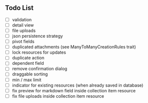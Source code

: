 ## Todo List

- [ ] validation
- [ ] detail view
- [ ] file uploads
- [ ] json persistence strategy
- [ ] pivot fields
- [ ] duplicated attachments (see ManyToManyCreationRules trait)
- [ ] lock resources for updates
- [ ] duplicate action
- [ ] dependent field
- [ ] remove confirmation dialog
- [ ] draggable sorting
- [ ] min / max limit
- [ ] indicator for existing resources (when already saved in database)
- [ ] fix preview for markdown field inside collection item resource
- [ ] fix file uploads inside collection item resource
